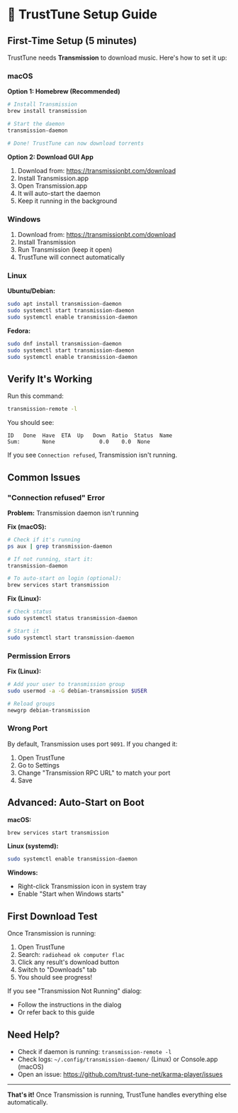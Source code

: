 # 🚀 TrustTune Setup Guide

## First-Time Setup (5 minutes)

TrustTune needs **Transmission** to download music. Here's how to set it up:

### macOS

**Option 1: Homebrew (Recommended)**
```bash
# Install Transmission
brew install transmission

# Start the daemon
transmission-daemon

# Done! TrustTune can now download torrents
```

**Option 2: Download GUI App**
1. Download from: https://transmissionbt.com/download
2. Install Transmission.app
3. Open Transmission.app
4. It will auto-start the daemon
5. Keep it running in the background

### Windows

1. Download from: https://transmissionbt.com/download
2. Install Transmission
3. Run Transmission (keep it open)
4. TrustTune will connect automatically

### Linux

**Ubuntu/Debian:**
```bash
sudo apt install transmission-daemon
sudo systemctl start transmission-daemon
sudo systemctl enable transmission-daemon
```

**Fedora:**
```bash
sudo dnf install transmission-daemon
sudo systemctl start transmission-daemon
sudo systemctl enable transmission-daemon
```

## Verify It's Working

Run this command:
```bash
transmission-remote -l
```

You should see:
```
ID   Done  Have  ETA  Up   Down  Ratio  Status  Name
Sum:       None              0.0    0.0  None
```

If you see `Connection refused`, Transmission isn't running.

## Common Issues

### "Connection refused" Error

**Problem:** Transmission daemon isn't running

**Fix (macOS):**
```bash
# Check if it's running
ps aux | grep transmission-daemon

# If not running, start it:
transmission-daemon

# To auto-start on login (optional):
brew services start transmission
```

**Fix (Linux):**
```bash
# Check status
sudo systemctl status transmission-daemon

# Start it
sudo systemctl start transmission-daemon
```

### Permission Errors

**Fix (Linux):**
```bash
# Add your user to transmission group
sudo usermod -a -G debian-transmission $USER

# Reload groups
newgrp debian-transmission
```

### Wrong Port

By default, Transmission uses port `9091`. If you changed it:

1. Open TrustTune
2. Go to Settings
3. Change "Transmission RPC URL" to match your port
4. Save

## Advanced: Auto-Start on Boot

**macOS:**
```bash
brew services start transmission
```

**Linux (systemd):**
```bash
sudo systemctl enable transmission-daemon
```

**Windows:**
- Right-click Transmission icon in system tray
- Enable "Start when Windows starts"

## First Download Test

Once Transmission is running:

1. Open TrustTune
2. Search: `radiohead ok computer flac`
3. Click any result's download button
4. Switch to "Downloads" tab
5. You should see progress!

If you see "Transmission Not Running" dialog:
- Follow the instructions in the dialog
- Or refer back to this guide

## Need Help?

- Check if daemon is running: `transmission-remote -l`
- Check logs: `~/.config/transmission-daemon/` (Linux) or Console.app (macOS)
- Open an issue: https://github.com/trust-tune-net/karma-player/issues

---

**That's it!** Once Transmission is running, TrustTune handles everything else automatically.
